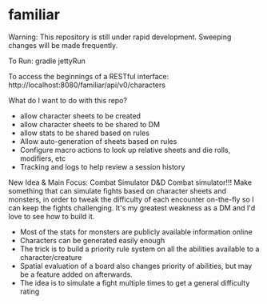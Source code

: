 familiar
========

Warning: This repository is still under rapid development. Sweeping changes will be made frequently.

To Run:
gradle jettyRun

To access the beginnings of a RESTful interface:
http://localhost:8080/familiar/api/v0/characters

What do I want to do with this repo?
* allow character sheets to be created
* allow character sheets to be shared to DM
* allow stats to be shared based on rules
* Allow auto-generation of sheets based on rules
* Configure macro actions to look up relative sheets and die rolls, modifiers, etc
* Tracking and logs to help review a session history

New Idea & Main Focus: Combat Simulator
D&D Combat simulator!!! Make something that can simulate fights based on character sheets and monsters, in order to tweak the difficulty of each encounter on-the-fly so I can keep the fights challenging. It's my greatest weakness as a DM and I'd love to see how to build it.

* Most of the stats for monsters are publicly available information online
* Characters can be generated easily enough
* The trick is to build a priority rule system on all the abilities available to a character/creature
* Spatial evaluation of a board also changes priority of abilities, but may be a feature added on afterwards.
* The idea is to simulate a fight multiple times to get a general difficulty rating


